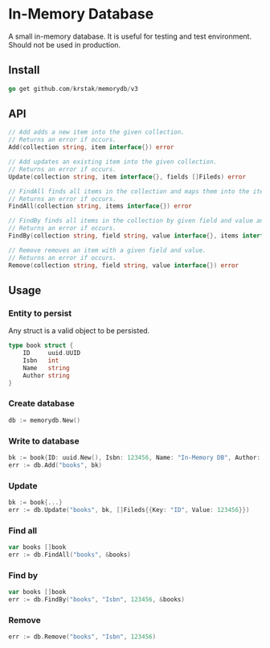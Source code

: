 # In-Memory Database

A small in-memory database. It is useful for testing and test environment. Should not be used in production.

## Install

```go
go get github.com/krstak/memorydb/v3
```

## API

```go
// Add adds a new item into the given collection.
// Returns an error if occurs.
Add(collection string, item interface{}) error

// Add updates an existing item into the given collection.
// Returns an error if occurs.
Update(collection string, item interface{}, fields []Fileds) error

// FindAll finds all items in the collection and maps them into the items.
// Returns an error if occurs.
FindAll(collection string, items interface{}) error

// FindBy finds all items in the collection by given field and value and maps them into the items.
// Returns an error if occurs.
FindBy(collection string, field string, value interface{}, items interface{}) error

// Remove removes an item with a given field and value.
// Returns an error if occurs.
Remove(collection string, field string, value interface{}) error
```

## Usage

### Entity to persist

Any struct is a valid object to be persisted.

```go
type book struct {
	ID     uuid.UUID
	Isbn   int
	Name   string
	Author string
}
```

### Create database

```go
db := memorydb.New()
```

### Write to database

```go
bk := book{ID: uuid.New(), Isbn: 123456, Name: "In-Memory DB", Author: "Marko Krstic"}
err := db.Add("books", bk)
```

### Update

```go
bk := book{...}
err := db.Update("books", bk, []Fileds{{Key: "ID", Value: 123456}})
```

### Find all

```go
var books []book
err := db.FindAll("books", &books)
```

### Find by

```go
var books []book
err := db.FindBy("books", "Isbn", 123456, &books)
```

### Remove

```go
err := db.Remove("books", "Isbn", 123456)
```
